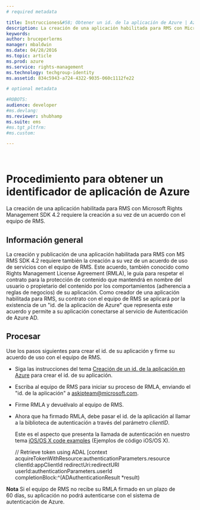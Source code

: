 ```yaml
---
# required metadata

title: Instrucciones&#58; Obtener un id. de la aplicación de Azure | Azure RMS
description: La creación de una aplicación habilitada para RMS con Microsoft Rights Management SDK 4.2 requiere la creación a su vez de un acuerdo con el equipo de RMS.
keywords:
author: bruceperlerms
manager: mbaldwin
ms.date: 04/28/2016
ms.topic: article
ms.prod: azure
ms.service: rights-management
ms.technology: techgroup-identity
ms.assetid: 834c5943-a724-4322-9035-060c1112fe22

# optional metadata

#ROBOTS:
audience: developer
#ms.devlang:
ms.reviewer: shubhamp
ms.suite: ems
#ms.tgt_pltfrm:
#ms.custom:

---
```


﻿
# Procedimiento para obtener un identificador de aplicación de Azure

La creación de una aplicación habilitada para RMS con Microsoft Rights Management SDK 4.2 requiere la creación a su vez de un acuerdo con el equipo de RMS.

## Información general

La creación y publicación de una aplicación habilitada para RMS con MS RMS SDK 4.2 requiere también la creación a su vez de un acuerdo de uso de servicios con el equipo de RMS. Este acuerdo, también conocido como Rights Management License Agreement (RMLA), le guía para respetar el contrato para la protección de contenido que mantendrá en nombre del usuario o propietario del contenido por los comportamientos (adherencia a reglas de negocios) de su aplicación. Como creador de una aplicación habilitada para RMS, su contrato con el equipo de RMS se aplicará por la existencia de un "id. de la aplicación de Azure" que representa este acuerdo y permite a su aplicación conectarse al servicio de Autenticación de Azure AD.

## Procesar

Use los pasos siguientes para crear el id. de su aplicación y firme su acuerdo de uso con el equipo de RMS.

-   Siga las instrucciones del tema [Creación de un id. de la aplicación en Azure](https://msdn.microsoft.com/en-us/library/azure/dn132599.aspx) para crear el id. de su aplicación.
-   Escriba al equipo de RMS para iniciar su proceso de RMLA, enviando el "id. de la aplicación" a <askipteam@microsoft.com>.
-   Firme RMLA y devuélvalo al equipo de RMS.
-   Ahora que ha firmado RMLA, debe pasar el id. de la aplicación al llamar a la biblioteca de autenticación a través del parámetro *clientID*.

    Este es el aspecto que presenta la llamada de autenticación en nuestro tema [iOS/OS X code examples](ios-os-x-code-examples.md) (Ejemplos de código iOS/OS X).


    // Retrieve token using ADAL
        [context acquireTokenWithResource:authenticationParameters.resource
                                 clientId:appClientId
                              redirectUri:redirectURI
                                   userId:authenticationParameters.userId
                          completionBlock:^(ADAuthenticationResult *result)



**Nota**  Si el equipo de RMS no recibe su RMLA firmado en un plazo de 60 días, su aplicación no podrá autenticarse con el sistema de autenticación de Azure.

 

 

 


<!--HONumber=Apr16_HO3-->


